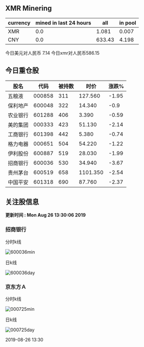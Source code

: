 ## XMR Minering

|currency|mined in last 24 hours|all|in pool|
|---|---|---|---|
|XMR|0.0|1.081|0.007|
|CNY|0.0|633.43|4.198|

今日美元对人民币 7.14	今日xmr对人民币586.15


## 今日重仓股 

|股名|代码|被持数|时价|涨跌%|
|---|---|---|---|---|
|五粮液|000858|311|127.560|-1.95|
|保利地产|600048|322|14.340|-0.9|
|农业银行|601288|406|3.390|-0.59|
|美的集团|000333|423|51.130|-2.14|
|工商银行|601398|442|5.380|-0.74|
|格力电器|000651|504|54.220|-1.22|
|伊利股份|600887|519|28.030|-1.99|
|招商银行|600036|530|34.940|-3.67|
|贵州茅台|600519|658|1101.350|-2.54|
|中国平安|601318|690|87.760|-2.37|

## 关注股信息
**更新时间 : Mon Aug 26 13:30:06 2019**
### 招商银行 
分时k线

![600036min](http://image.sinajs.cn/newchart/min/n/sh600036.gif)

日k线

![600036day](http://image.sinajs.cn/newchart/daily/n/sh600036.gif)

### 京东方Ａ 
分时k线

![000725min](http://image.sinajs.cn/newchart/min/n/sz000725.gif)

日k线

![000725day](http://image.sinajs.cn/newchart/daily/n/sz000725.gif)

2019-08-26 13:30
